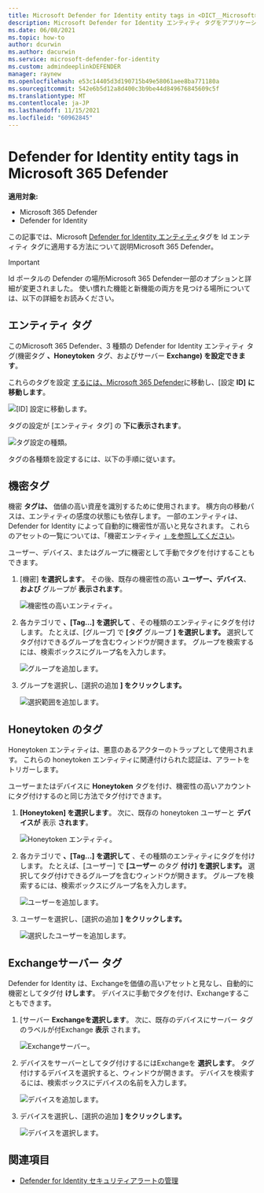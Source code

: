 ```yaml
---
title: Microsoft Defender for Identity entity tags in <DICT__Microsoft⚐365⚐Defender>Microsoft 365 Defender</DICT__Microsoft⚐365⚐Defender>
description: Microsoft Defender for Identity エンティティ タグをアプリケーションに適用する方法について説明Microsoft 365 Defender
ms.date: 06/08/2021
ms.topic: how-to
author: dcurwin
ms.author: dacurwin
ms.service: microsoft-defender-for-identity
ms.custom: admindeeplinkDEFENDER
manager: raynew
ms.openlocfilehash: e53c14405d3d190715b49e58061aee8ba771180a
ms.sourcegitcommit: 542e6b5d12a8d400c3b9be44d849676845609c5f
ms.translationtype: MT
ms.contentlocale: ja-JP
ms.lasthandoff: 11/15/2021
ms.locfileid: "60962845"
---
```

# <a name="defender-for-identity-entity-tags-in-microsoft-365-defender"></a>Defender for Identity entity tags in Microsoft 365 Defender

**適用対象:**

- Microsoft 365 Defender
- Defender for Identity

この記事では、Microsoft [Defender for Identity エンティティ](/defender-for-identity)タグを Id エンティティ タグに適用する方法について説明Microsoft 365 Defender。 [](/microsoft-365/security/defender/overview-security-center)

>[!IMPORTANT]
>Id ポータルの Defender の場所Microsoft 365 Defender一部のオプションと詳細が変更されました。 使い慣れた機能と新機能の両方を見つける場所については、以下の詳細をお読みください。

## <a name="entity-tags"></a>エンティティ タグ

このMicrosoft 365 Defender、3 種類の Defender for Identity エンティティ タグ(機密タグ **、Honeytoken** タグ、およびサーバー **Exchange) を設定できます**。

これらのタグを設定 <a href="https://go.microsoft.com/fwlink/p/?linkid=2077139" target="_blank">するには、Microsoft 365 Defender</a>に移動し、[設定 **ID]** **に移動します**。

![[ID] 設定に移動します。](../../media/defender-identity/settings-identities.png)

タグの設定が [エンティティ タグ] の **下に表示されます**。

![タグ設定の種類。](../../media/defender-identity/tag-settings.png)

タグの各種類を設定するには、以下の手順に従います。

## <a name="sensitive--tags"></a>機密タグ

機密 **タグは、** 価値の高い資産を識別するために使用されます。 横方向の移動パスは、エンティティの感度の状態にも依存します。 一部のエンティティは、Defender for Identity によって自動的に機密性が高いと見なされます。 これらのアセットの一覧については、「機密エンティティ [」を参照してください](/defender-for-identity/manage-sensitive-honeytoken-accounts#sensitive-entities)。

ユーザー、デバイス、またはグループに機密として手動でタグを付けすることもできます。

1. [機密] **を選択します**。 その後、既存の機密性の高い **ユーザー、デバイス**、 **および** グループが **表示されます**。

    ![機密性の高いエンティティ。](../../media/defender-identity/sensitive-entities.png)

1. 各カテゴリで **、[Tag...] を選択して** 、その種類のエンティティにタグを付けします。 たとえば、[グループ] で **[タグ** グループ **] を選択します。** 選択してタグ付けできるグループを含むウィンドウが開きます。 グループを検索するには、検索ボックスにグループ名を入力します。

    ![グループを追加します。](../../media/defender-identity/add-groups.png)

1. グループを選択し、[選択の追加 **] をクリックします。**

    ![選択範囲を追加します。](../../media/defender-identity/add-selection.png)

## <a name="honeytoken-tags"></a>Honeytoken のタグ

Honeytoken エンティティは、悪意のあるアクターのトラップとして使用されます。 これらの honeytoken エンティティに関連付けられた認証は、アラートをトリガーします。

ユーザーまたはデバイスに **Honeytoken** タグを付け、機密性の高いアカウントにタグ付けするのと同じ方法でタグ付けできます。

1. **[Honeytoken] を選択します**。 次に、既存の honeytoken ユーザーと **デバイスが** 表示 **されます**。

    ![Honeytoken エンティティ。](../../media/defender-identity/honeytoken-entities.png)

1. 各カテゴリで **、[Tag...] を選択して** 、その種類のエンティティにタグを付けします。 たとえば、[ユーザー] で **[ユーザー** のタグ **付け] を選択します。** 選択してタグ付けできるグループを含むウィンドウが開きます。 グループを検索するには、検索ボックスにグループ名を入力します。

    ![ユーザーを追加します。](../../media/defender-identity/add-users.png)

1. ユーザーを選択し、[選択の追加 **] をクリックします。**

    ![選択したユーザーを追加します。](../../media/defender-identity/add-selected-user.png)

## <a name="exchange-server-tags"></a>Exchangeサーバー タグ

Defender for Identity は、Exchangeを価値の高いアセットと見なし、自動的に機密としてタグ付 **けします**。 デバイスに手動でタグを付け、Exchangeすることもできます。

1. [サーバー **Exchangeを選択します**。 次に、既存のデバイスにサーバー タグのラベルが付Exchange **表示** されます。

    ![Exchangeサーバー。](../../media/defender-identity/exchange-servers.png)

1. デバイスをサーバーとしてタグ付けするにはExchangeを **選択します**。  タグ付けするデバイスを選択すると、ウィンドウが開きます。 デバイスを検索するには、検索ボックスにデバイスの名前を入力します。

    ![デバイスを追加します。](../../media/defender-identity/add-devices.png)

1. デバイスを選択し、[選択の追加 **] をクリックします。**

    ![デバイスを選択します。](../../media/defender-identity/select-device.png)

## <a name="see-also"></a>関連項目

- [Defender for Identity セキュリティアラートの管理](manage-security-alerts.md)
